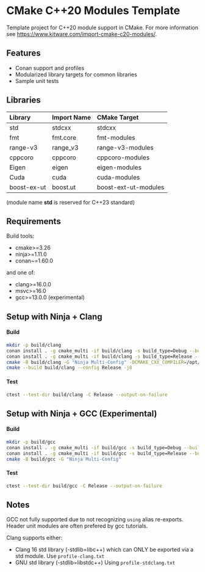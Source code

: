 # CMake C++20 Modules Template

Template project for C++20 module support in CMake. For more information see https://www.kitware.com/import-cmake-c20-modules/.

## Features

* Conan support and profiles
* Modularized library targets for common libraries
* Sample unit tests

## Libraries

| Library     | Import Name   | CMake Target         |
|:------------|:--------------|:---------------------|
| std         | stdcxx        | stdcxx               |
| fmt         | fmt.core      | fmt-modules          |
| range-v3    | range_v3      | range-v3-modules     |
| cppcoro     | cppcoro       | cppcoro-modules      |
| Eigen       | eigen         | eigen-modules        |
| Cuda        | cuda          | cuda-modules         |
| boost-ex-ut | boost.ut      | boost-ext-ut-modules |

(module name **std** is reserved for C++23 standard)

## Requirements

Build tools:

* cmake>=3.26
* ninja>=1.11.0
* conan~=1.60.0

and one of:

* clang>=16.0.0
* msvc>=16.0
* gcc>=13.0.0 (experimental)


## Setup with Ninja + Clang

#### Build

```bash
mkdir -p build/clang
conan install . -g cmake_multi -if build/clang -s build_type=Debug --build=missing --profile=profile-clang.txt
conan install . -g cmake_multi -if build/clang -s build_type=Release --build=missing --profile=profile-clang.txt
cmake -B build/clang -G "Ninja Multi-Config" -DCMAKE_CXX_COMPILER=/opt/clang/16.0.0/bin/clang++ -DCONAN_COMPILER=clang -DCONAN_COMPILER_VERSION=16
cmake --build build/clang --config Release -j8
```

#### Test

```bash
ctest --test-dir build/clang -C Release --output-on-failure
```


## Setup with Ninja + GCC (Experimental)

#### Build

```bash
mkdir -p build/gcc
conan install . -g cmake_multi -if build/gcc -s build_type=Debug --build=missing --profile=profile-gcc.txt
conan install . -g cmake_multi -if build/gcc -s build_type=Release --build=missing --profile=profile-gcc.txt
cmake -B build/gcc -G "Ninja Multi-Config"
```

#### Test

```bash
ctest --test-dir build/gcc -C Release --output-on-failure
```

## Notes

GCC not fully supported due to not recognizing `using` alias re-exports. Header unit modules are often prefered by gcc tutorials.

Clang supports either:

* Clang 16 std library (-stdlib=libc++) which can ONLY be exported via a std module. Use `profile-clang.txt`
* GNU std library (-stdlib=libstdc++) Using `profile-stdclang.txt`
